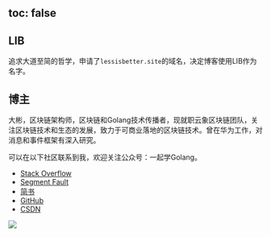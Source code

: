 toc: false
-------------

## LIB

追求大道至简的哲学，申请了`lessisbetter.site`的域名，决定博客使用LIB作为名字。

## 博主

大彬，区块链架构师，区块链和Golang技术传播者，现就职云象区块链团队，关注区块链技术和生态的发展，致力于可商业落地的区块链技术。曾在华为工作，对消息和事件框架有深入研究。

可以在以下社区联系到我，欢迎关注公众号：一起学Golang。

- [Stack Overflow](https://stackoverflow.com/users/4296218/james-shi)
- [Segment Fault](https://segmentfault.com/u/lessisbetter)
- [简书](https://www.jianshu.com/u/947f3ccdd481)
- [GitHub](https://github.com/shitaibin)
- [CSDN](https://me.csdn.net/m0_43499523)


<!-- ![公众号](http://img.lessisbetter.site/image/jpg/qrcode_together_golang.jpg) -->
<img src="http://img.lessisbetter.site/2019-01-article_qrcode.jpg" align=center />